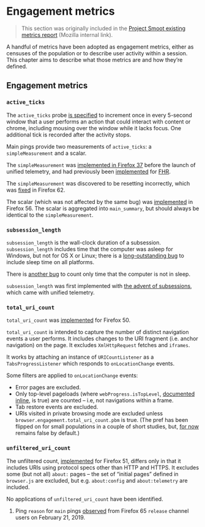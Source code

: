 # Engagement metrics

> This section was originally included in the [Project Smoot existing metrics report][smootv1]
> (Mozilla internal link).

[smootv1]: https://mozilla-private.report/smoot-existing-metrics/book/05_overview.html

A handful of metrics have been adopted as engagement metrics, either as
censuses of the population or to describe user activity within a
session. This chapter aims to describe what those metrics are and how
they’re defined.

## Engagement metrics

### `active_ticks`

The `active_ticks` probe [is
specified](https://bugzilla.mozilla.org/show_bug.cgi?id=1187069#c6) to
increment once in every 5-second window that a user performs an action
that could interact with content or chrome, including mousing over the
window while it lacks focus. One additional tick is recorded after the
activity stops.

Main pings provide two measurements of `active_ticks`: a
`simpleMeasurement` and a scalar.

The `simpleMeasurement` was [implemented in Firefox
37](https://bugzilla.mozilla.org/show_bug.cgi?id=1106122) before the
launch of unified telemetry, and had previously been
[implemented](https://bugzilla.mozilla.org/show_bug.cgi?id=826893) for
[FHR](https://bugzilla.mozilla.org/show_bug.cgi?id=827157).

The `simpleMeasurement` was discovered to be resetting incorrectly,
which was [fixed](https://bugzilla.mozilla.org/show_bug.cgi?id=1482466)
in Firefox 62.

The scalar (which was not affected by the same bug) was
[implemented](https://bugzilla.mozilla.org/show_bug.cgi?id=1376942) in
Firefox 56. The scalar is aggregated into `main_summary`, but should
always be identical to the `simpleMeasurement`.

### `subsession_length`

`subsession_length` is the wall-clock duration of a subsession.
`subsession_length` includes time that the computer was asleep for
Windows, but not for OS X or Linux; there is a [long-outstanding
bug](https://bugzilla.mozilla.org/show_bug.cgi?id=1205567) to include
sleep time on all platforms.

There is [another
bug](https://bugzilla.mozilla.org/show_bug.cgi?id=1205985) to count only
time that the computer is not in sleep.

`subsession_length` was first implemented with [the advent of
subsessions](https://mail.mozilla.org/pipermail/fhr-dev/2015-January/000384.html),
which came with unified telemetry.

### `total_uri_count`

`total_uri_count` was
[implemented](https://bugzilla.mozilla.org/show_bug.cgi?id=1271313) for
Firefox 50.

`total_uri_count` is intended to capture the number of distinct
navigation events a user performs. It includes changes to the URI
fragment (i.e. anchor navigation) on the page. It excludes
`XmlHttpRequest` fetches and `iframes`.

It works by attaching an instance of `URICountListener` as a
`TabsProgressListener` which responds to `onLocationChange` events.

Some filters are applied to `onLocationChange` events:

- Error pages are excluded.
- Only top-level pageloads (where `webProgress.isTopLevel`,
  [documented inline][total_uri_src], is true) are counted – i.e,
  not navigations within a frame.
- Tab restore events are excluded.
- URIs visited in private browsing mode are excluded unless
  `browser.engagement.total_uri_count.pbm` is true. (The pref has been
  flipped on for small populations in a couple of short studies, but,
  [for now][bug1535169] remains false by default.)

[total_uri_src]: https://searchfox.org/mozilla-central/rev/f1c7ba91fad60bfea184006f3728dd6ac48c8e56/uriloader/base/nsIWebProgress.idl#144
[bug1535169]: https://bugzilla.mozilla.org/show_bug.cgi?id=1535169

### `unfiltered_uri_count`

The unfiltered count,
[implemented](https://bugzilla.mozilla.org/show_bug.cgi?id=1304647) for
Firefox 51, differs only in that it includes URIs using protocol specs
other than HTTP and HTTPS. It excludes some (but not all) `about:` pages
– the set of “initial pages” defined in `browser.js` are excluded, but
e.g. `about:config` and `about:telemetry` are included.

No applications of `unfiltered_uri_count` have been identified.

1.  Ping `reason` for `main` pings [observed][db_notebook]
    from Firefox 65 `release` channel users on February 21, 2019.

[db_notebook]: https://dbc-caf9527b-e073.cloud.databricks.com/#notebook/82297/revision/1554433978453
